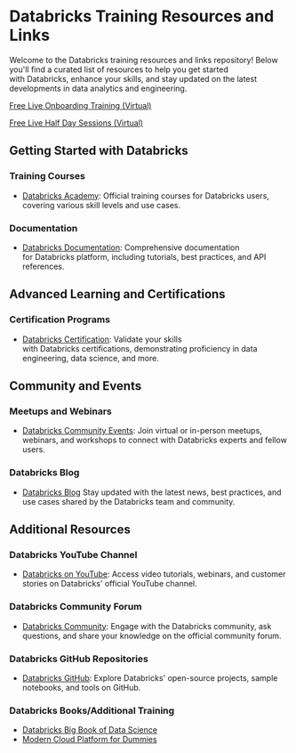# Databricks Training Resources and Links

Welcome to the Databricks training resources and links repository! Below you'll find a curated list of resources to help you get started with Databricks, enhance your skills, and stay updated on the latest developments in data analytics and engineering.

[Free Live Onboarding Training (Virtual)](https://files.training.databricks.com/static/ilt-sessions/onboarding/index.html)

[Free Live Half Day Sessions (Virtual)](https://files.training.databricks.com/static/ilt-sessions/half-day-workshops/index.html)

## Getting Started with Databricks

### Training Courses

*   [Databricks Academy](https://academy.databricks.com/): Official training courses for Databricks users, covering various skill levels and use cases.

### Documentation

*   [Databricks Documentation](https://docs.databricks.com/en/index.html): Comprehensive documentation for Databricks platform, including tutorials, best practices, and API references.

## Advanced Learning and Certifications

### Certification Programs

*   [Databricks Certification](https://databricks.com/certification): Validate your skills with Databricks certifications, demonstrating proficiency in data engineering, data science, and more.

## Community and Events

### Meetups and Webinars

*   [Databricks Community Events](https://databricks.com/events): Join virtual or in-person meetups, webinars, and workshops to connect with Databricks experts and fellow users.

### Databricks Blog

* [Databricks Blog](https://databricks.com/blog) Stay updated with the latest news, best practices, and use cases shared by the Databricks team and community.

## Additional Resources

### Databricks YouTube Channel

*   [Databricks on YouTube](https://www.youtube.com/c/Databricks): Access video tutorials, webinars, and customer stories on Databricks' official YouTube channel.

### Databricks Community Forum

*   [Databricks Community](https://forums.databricks.com/): Engage with the Databricks community, ask questions, and share your knowledge on the official community forum.

### Databricks GitHub Repositories

*   [Databricks GitHub](https://github.com/databricks): Explore Databricks' open-source projects, sample notebooks, and tools on GitHub.


### **Databricks Books/Additional Training**

- [Databricks Big Book of Data Science](https://www.notion.so/Databricks-3b8f748930824d00b0c424e6ca6e9fb5?pvs=21)
- [Modern Cloud Platform for Dummies](https://www.databricks.com/wp-content/uploads/2020/10/The-Modern-Cloud-Data-Platform-For-Dummies-Databricks-Special-Edition.pdf?mkt_tok=MDk0LVlNUy02MjkAAAGQ3Wa9X8gR2X6ahg4CGWN-oP18q2uqSJmy8Bn-ybv58aZ1MOujyKqm3vpMmUZFPoMSooI2EhRsY7qUqPN1CViAX2HK60Ptby137gK7Hys9PDUtkg)




